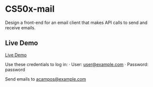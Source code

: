 # CS50x-mail
Design a front-end for an email client that makes API calls to send and receive emails.

## Live Demo
[Live Demo](https://acampos-cs50x-mail.herokuapp.com/login)

Use these credentials to log in:
· User: user@example.com
· Password: password

Send emails to acampos@example.com